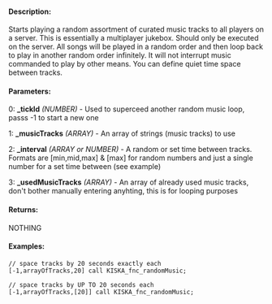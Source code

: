 #### Description:
Starts playing a random assortment of curated music tracks to all players on a server. This is essentially a multiplayer jukebox. Should only be executed on the server. All songs will be played in a random order and then loop back to play in another random order infinitely. It will not interrupt music commanded to play by other means. You can define quiet time space between tracks.

#### Parameters:
0: **_tickId** *(NUMBER)* - Used to superceed another random music loop, passs -1 to start a new one

1: **_musicTracks** *(ARRAY)* - An array of strings (music tracks) to use

2: **_interval** *(ARRAY or NUMBER)* - A random or set time between tracks.
Formats are [min,mid,max] & [max] for random numbers and
just a single number for a set time between (see example)

3: **_usedMusicTracks** *(ARRAY)* - An array of already used music tracks, don't bother manually entering anyhting, this is for looping purposes

#### Returns:
NOTHING

#### Examples:
```sqf
// space tracks by 20 seconds exactly each
[-1,arrayOfTracks,20] call KISKA_fnc_randomMusic;
   ```
```sqf
// space tracks by UP TO 20 seconds each
[-1,arrayOfTracks,[20]] call KISKA_fnc_randomMusic;
   ```

